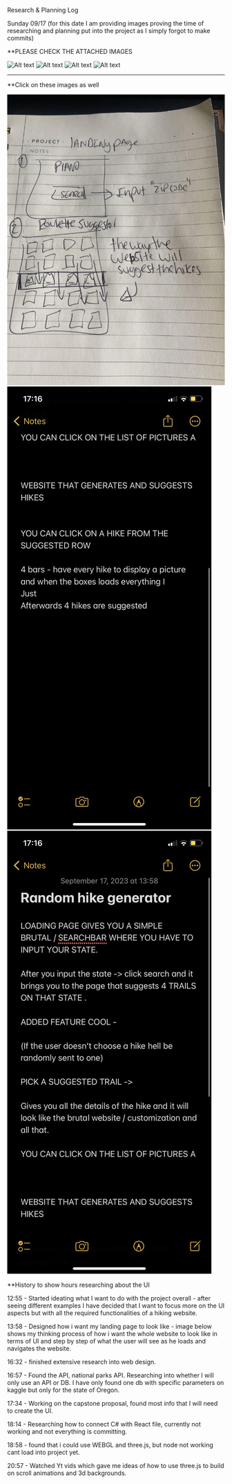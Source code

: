 Research & Planning Log

Sunday 09/17 (for this date I am providing images proving the time of researching and planning put into the project as I simply forgot to make commits)

**PLEASE CHECK THE ATTACHED IMAGES

![Alt text](sc1.jpg)
![Alt text](sc2.jpg)
![Alt text](sc3.jpg)
![Alt text](sc4.jpg)

---

**Click on these images as well 

![Alt text](unnamed.jpg)
![Alt text](unnamed-1.jpg)
![Alt text](unnamed-2.jpg)


**History to show hours researching about the UI 


12:55 - Started ideating what I want to do with the project overall - after seeing different examples I have decided that I want to focus more on the UI aspects but with all the required functionalities of a hiking website.

13:58 - Designed how i want my landing page to look like - image below shows my thinking process of how i want the whole website to look like in terms of UI and step by step of what the user will see as he loads and navigates the website. 

16:32 - finished extensive research into web design.

16:57 - Found the API, national parks API. Researching into whether I will only use an API or DB. I have only found one db with specific parameters on kaggle but only for the state of Oregon. 

17:34 - Working on the capstone proposal, found most info that I will need to create the UI. 

18:14 - Researching how to connect C# with React file, currently not working and not everything is committing. 

18:58 - found that i could use WEBGL and three.js, but node not working cant load into project yet. 

20:57 - Watched Yt vids which gave me ideas of how to use three.js to build on scroll animations and 3d backgrounds.